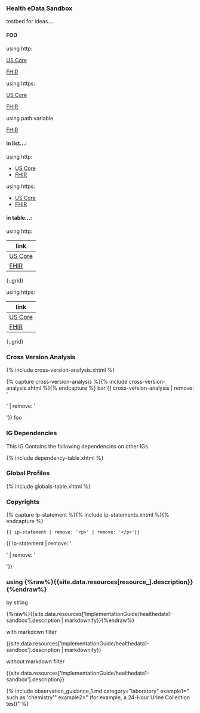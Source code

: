 ### Health eData Sandbox

testbed for ideas....

#### FOO

using http:

[US Core](http://hl7.org/fhir/us/core/STU4/index.html)

[FHIR](http://hl7.org/fhir/)



using https:

[US Core](https://hl7.org/fhir/us/core/STU4/index.html)

[FHIR](https://hl7.org/fhir/)

using path variable

[FHIR]({{site.data.fhir.path}})

#### in list...:

using http:


- [US Core](http://hl7.org/fhir/us/core/STU4/index.html)
- [FHIR](http://hl7.org/fhir/)

using https:

- [US Core](https://hl7.org/fhir/us/core/STU4/index.html)
- [FHIR](https://hl7.org/fhir/)

#### in table...:

using http:

|link|
|---|
|[US Core](http://hl7.org/fhir/us/core/STU4/index.html)|
|[FHIR](http://hl7.org/fhir/)|
{:.grid}

using https:

|link|
|---|
|[US Core](https://hl7.org/fhir/us/core/STU4/index.html)|
|[FHIR](https://hl7.org/fhir/)|
{:.grid}

### Cross Version Analysis

{% include cross-version-analysis.xhtml %}

{% capture cross-version-analysis %}{% include cross-version-analysis.xhtml %}{% endcapture %}
bar {{ cross-version-analysis | remove: '<p>' | remove: '</p>'}} foo

### IG Dependencies

This IG Contains the following dependencies on other IGs.

{% include dependency-table.xhtml %}

### Global Profiles

{% include globals-table.xhtml %}

### Copyrights
{% capture ip-statement %}{% include ip-statements.xhtml %}{% endcapture %}
~~~
{{ ip-statement | remove: '<p>' | remove: '</p>'}}
~~~

{{ ip-statement | remove: '<p>' | remove: '</p>'}}

### using {%raw%}{{site.data.resources[resource_].description}}{%endraw%}



by string

{%raw%}{{site.data.resources['ImplementationGuide/healthedata1-sandbox'].description \| markdownify}}{%endraw%}

with markdown filter

{{site.data.resources['ImplementationGuide/healthedata1-sandbox'].description | markdownify}}

without markdown filter

{{site.data.resources['ImplementationGuide/healthedata1-sandbox'].description}}


{% include observation_guidance_1.md category="laboratory" example1=" such as 'chemistry'" example2=" (for example, a 24-Hour Urine Collection test)" %}